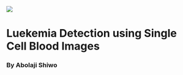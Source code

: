 ![](blood-leukemia-capstone-/soft%20histograms.jpeg)

# Luekemia Detection using Single Cell Blood Images 
### By Abolaji Shiwo
